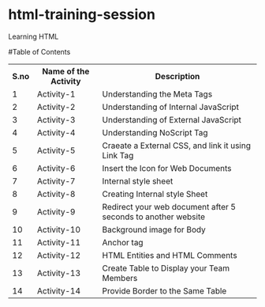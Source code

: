 # html-training-session
Learning HTML

#Table of Contents

<table>
  <tr>
    <th>S.no</th>
    <th>Name of the Activity</th>
      <th>Description</th>
    
  </tr>
  <tr>
    <td>1</td>
    <td>Activity-1</td>
    <td>Understanding the Meta Tags</td>
  </tr>
  <tr>
    <td>2</td>
    <td>Activity-2</td>
    <td>Understanding of Internal JavaScript</td>
  </tr>
  
  <tr>
    <td>3</td>
    <td>Activity-3</td>
    <td>Understanding of External JavaScript</td>
  </tr>
  <tr>
    <td>4</td>
    <td>Activity-4</td>
    <td>Understanding NoScript Tag</td>

  </tr>
  <tr>
    <td>5</td>
    <td>Activity-5</td>
    <td>Craeate a External CSS, and link it using Link Tag</td>
  </tr>
    <tr>
   <td>6</td>
    <td>Activity-6</td>
    <td>Insert the Icon for Web Documents</td>
  </tr>
   <tr>
<td>7</td>
    <td>Activity-7</td>
    <td>Internal style sheet</td>
  </tr>
   <tr>
  <td>8</td>
    <td>Activity-8</td>

<td>Creating Internal style Sheet</td>
  </tr>
<tr>
   <td>9</td>
    <td>Activity-9</td>
    <td>Redirect your web document after 5 seconds to another website</td>
  </tr>
  <tr>
   <td>10</td>
    <td>Activity-10</td>
    <td>Background image for Body</td>
  </tr>
  <tr>
   <td>11</td>
    <td>Activity-11</td>
    <td>Anchor tag</td>
  </tr>
  <tr>
   <td>12</td>
    <td>Activity-12</td>
    <td>HTML Entities and HTML Comments</td>
  </tr>
  <tr>
   <td>13</td>
    <td>Activity-13</td>
    <td>Create Table to Display your Team Members</td>
  </tr>
  <tr>
   <td>14</td>
    <td>Activity-14</td>
    <td>Provide Border to the Same Table </td>
  </tr>
  </tr>
</table>
